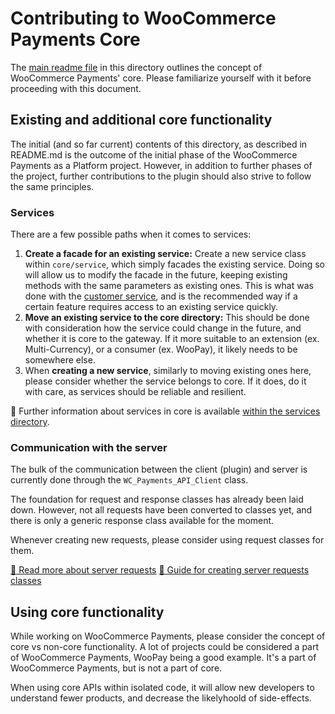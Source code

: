 # Contributing to WooCommerce Payments Core

The [main readme file](README.md) in this directory outlines the concept of WooCommerce Payments' core. Please familiarize yourself with it before proceeding with this document.

## Existing and additional core functionality

The initial (and so far current) contents of this directory, as described in README.md is the outcome of the initial phase of the WooCommerce Payments as a Platform project. However, in addition to further phases of the project, further contributions to the plugin should also strive to follow the same principles.

### Services

There are a few possible paths when it comes to services:

1. __Create a facade for an existing service:__ Create a new service class within `core/service`, which simply facades the existing service. Doing so will allow us to modify the facade in the future, keeping existing methods with the same parameters as existing ones.
This is what was done with the [customer service](service/customer-service.md), and is the recommended way if a certain feature requires access to an existing service quickly.
2. __Move an existing service to the core directory:__ This should be done with consideration how the service could change in the future, and whether it is core to the gateway. If it more suitable to an extension (ex. Multi-Currency), or a consumer (ex. WooPay), it likely needs to be somewhere else.
3. When __creating a new service__, similarly to moving existing ones here, please consider whether the service belongs to core. If it does, do it with care, as services should be reliable and resilient.

🔗 Further information about services in core is available [within the services directory](services/README.md).

### Communication with the server

The bulk of the communication between the client (plugin) and server is currently done through the `WC_Payments_API_Client` class.

The foundation for request and response classes has already been laid down. However, not all requests have been converted to classes yet, and there is only a generic response class available for the moment.

Whenever creating new requests, please consider using request classes for them.

[🔗 Read more about server requests](server/request/README.md)
[🔗 Guide for creating server requests classes](server/request/README.md)

## Using core functionality

While working on WooCommerce Payments, please consider the concept of core vs non-core functionality. A lot of projects could be considered a part of WooCommerce Payments, WooPay being a good example.  It's a part of WooCommerce Payments, but is not a part of core.

When using core APIs within isolated code, it will allow new developers to understand fewer products, and decrease the likelyhoold of side-effects.
